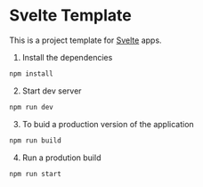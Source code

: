 # Svelte Template

This is a project template for [Svelte](https://svelte.dev) apps.

1. Install the dependencies

```bash
npm install
```

2. Start dev server

```bash
npm run dev
```

3. To buid a production version of the application

```bash
npm run build
```

4. Run a prodution build

```bash
npm run start
```
